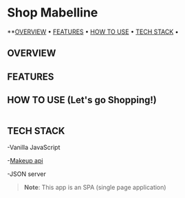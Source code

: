 # Shop Mabelline
>
**[OVERVIEW](https://github.com/KollerCode/Shopping-Project#overview) • 
[FEATURES](https://github.com/KollerCode/Shopping-Project#features) • 
[HOW TO USE](https://github.com/KollerCode/Shopping-Project#how-to-use-lets-go-shopping) • 
[TECH STACK](https://github.com/KollerCode/Shopping-Project#tech-stack) • 
## OVERVIEW

## FEATURES

## HOW TO USE (Let's go Shopping!)
![]()
## TECH STACK 
-Vanilla JavaScript

-[Makeup api](http://makeup-api.herokuapp.com/api/v1/products.json?brand=maybelline)

-JSON server

>**Note**: This app is an SPA (single page application)